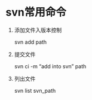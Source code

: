 # svn常用命令

1. 添加文件入版本控制

   svn add path

2. 提交文件

   svn ci -m “add into svn” path

3. 列出文件

   svn list svn_path

